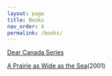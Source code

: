 ```yaml
---
layout: page
title: Books
nav_order: 4
permalink: /books/
---
```


[Dear Canada Series](https://www.scholastic.ca/dearcanada/books/)

[A Prairie as Wide as the Sea](https://www.scholastic.ca/books/view/dear-canada-a-prairie-as-wide-as-the-sea](https://www.scholastic.ca/dearcanada/books/prairie.htm)](https://www.scholastic.ca/dearcanada/books/prairie.htm))(2001)


